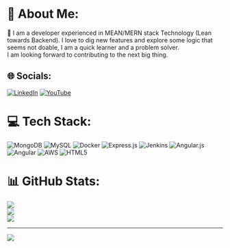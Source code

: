# 💫 About Me:
🔭 I am a developer experienced in  MEAN/MERN stack Technology (Lean towards Backend). I love to dig new features and explore some logic that seems not doable, I am a quick learner and a problem solver.<br>I am looking forward to contributing to the next big thing.<br>


## 🌐 Socials:
[![LinkedIn](https://img.shields.io/badge/LinkedIn-%230077B5.svg?logo=linkedin&logoColor=white)](https://linkedin.com/in/https://www.linkedin.com/in/rushabh-shah-180523191/) [![YouTube](https://img.shields.io/badge/YouTube-%23FF0000.svg?logo=YouTube&logoColor=white)](https://youtube.com/@https://www.youtube.com/@techwithwhysorush8839) 

# 💻 Tech Stack:
![MongoDB](https://img.shields.io/badge/MongoDB-%234ea94b.svg?style=for-the-badge&logo=mongodb&logoColor=white) ![MySQL](https://img.shields.io/badge/mysql-4479A1.svg?style=for-the-badge&logo=mysql&logoColor=white) ![Docker](https://img.shields.io/badge/docker-%230db7ed.svg?style=for-the-badge&logo=docker&logoColor=white) ![Express.js](https://img.shields.io/badge/express.js-%23404d59.svg?style=for-the-badge&logo=express&logoColor=%2361DAFB) ![Jenkins](https://img.shields.io/badge/jenkins-%232C5263.svg?style=for-the-badge&logo=jenkins&logoColor=white) ![Angular.js](https://img.shields.io/badge/angular.js-%23E23237.svg?style=for-the-badge&logo=angularjs&logoColor=white) ![Angular](https://img.shields.io/badge/angular-%23DD0031.svg?style=for-the-badge&logo=angular&logoColor=white) ![AWS](https://img.shields.io/badge/AWS-%23FF9900.svg?style=for-the-badge&logo=amazon-aws&logoColor=white) ![HTML5](https://img.shields.io/badge/html5-%23E34F26.svg?style=for-the-badge&logo=html5&logoColor=white)
# 📊 GitHub Stats:
![](https://github-readme-stats.vercel.app/api?username=whysorush&theme=dark&hide_border=false&include_all_commits=false&count_private=false)<br/>
![](https://github-readme-streak-stats.herokuapp.com/?user=whysorush&theme=dark&hide_border=false)<br/>
![](https://github-readme-stats.vercel.app/api/top-langs/?username=whysorush&theme=dark&hide_border=false&include_all_commits=false&count_private=false&layout=compact)

---
[![](https://visitcount.itsvg.in/api?id=whysorush&icon=0&color=0)](https://visitcount.itsvg.in)

<!-- Proudly created with GPRM ( https://gprm.itsvg.in ) -->
